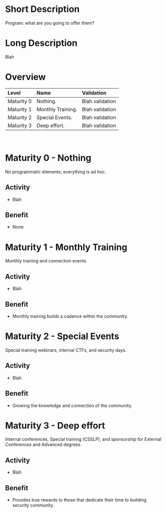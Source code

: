 # Short Description
Program: what are you going to offer them?

# Long Description
Blah

# Overview

| Level | Name | Validation |
|:---|:---|:---|
| Maturity 0 | Nothing. | Blah validation
| Maturity 1 | Monthly Training. | Blah validation
| Maturity 2 | Special Events. | Blah validation
| Maturity 3 | Deep effort. | Blah validation

&nbsp;
# Maturity 0 - Nothing

No programmatic elements; everything is ad hoc.

## Activity
* Blah
  
## Benefit
* None

# Maturity 1 - Monthly Training

Monthly training and connection events

## Activity
* Blah 

## Benefit
* Monthly training builds a cadence within the community.

# Maturity 2 - Special Events

Special training webinars, internal CTFs, and security days.

## Activity
* Blah

## Benefit
* Growing the knowledge and connection of the community.

# Maturity 3 - Deep effort

Internal conferences, Special training (CSSLP), and sponsorship for External Conferences and Advanced degrees.

## Activity
* Blah

## Benefit
* Provides true rewards to those that dedicate their time to building security community.